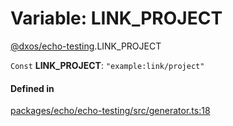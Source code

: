# Variable: LINK\_PROJECT

[@dxos/echo-testing](../modules/dxos_echo_testing.md).LINK_PROJECT

 `Const` **LINK\_PROJECT**: ``"example:link/project"``

#### Defined in

[packages/echo/echo-testing/src/generator.ts:18](https://github.com/dxos/dxos/blob/db8188dae/packages/echo/echo-testing/src/generator.ts#L18)
